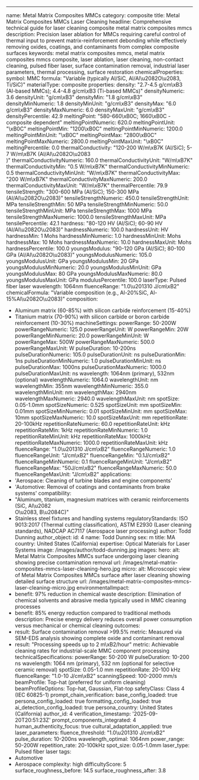 ---
name: Metal Matrix Composites MMCs
category: composite
title: Metal Matrix Composites MMCs Laser Cleaning
headline: Comprehensive technical guide for laser cleaning composite metal matrix
  composites mmcs
description: Precision laser ablation for MMCs requiring careful control of thermal
  input to prevent matrix-reinforcement debonding while effectively removing oxides,
  coatings, and contaminants from complex composite surfaces
keywords: metal matrix composites mmcs, metal matrix composites mmcs composite, laser
  ablation, laser cleaning, non-contact cleaning, pulsed fiber laser, surface contamination
  removal, industrial laser parameters, thermal processing, surface restoration
chemicalProperties:
  symbol: MMC
  formula: "Variable (typically Al/SiC, Al/Al\u2082O\u2083, Ti/SiC)"
  materialType: composite
properties:
  density: "2.7-4.5 g/cm\xB3 (Al-based MMCs); 4.4-4.8 g/cm\xB3 (Ti-based MMCs)"
  densityNumeric: 3.6
  densityUnit: "g/cm\xB3"
  densityMin: "1.8 g/cm\xB3"
  densityMinNumeric: 1.8
  densityMinUnit: "g/cm\xB3"
  densityMax: "6.0 g/cm\xB3"
  densityMaxNumeric: 6.0
  densityMaxUnit: "g/cm\xB3"
  densityPercentile: 42.9
  meltingPoint: "580-660\xB0C; 1660\xB0C - composite dependent"
  meltingPointNumeric: 620.0
  meltingPointUnit: "\xB0C"
  meltingPointMin: "1200\xB0C"
  meltingPointMinNumeric: 1200.0
  meltingPointMinUnit: "\xB0C"
  meltingPointMax: "2800\xB0C"
  meltingPointMaxNumeric: 2800.0
  meltingPointMaxUnit: "\xB0C"
  meltingPercentile: 0.0
  thermalConductivity: "120-200 W/m\xB7K (Al/SiC); 5-7 W/m\xB7K (Al/Al\u2082O\u2083\
    )"
  thermalConductivityNumeric: 160.0
  thermalConductivityUnit: "W/m\xB7K"
  thermalConductivityMin: "0.5 W/m\xB7K"
  thermalConductivityMinNumeric: 0.5
  thermalConductivityMinUnit: "W/m\xB7K"
  thermalConductivityMax: "200 W/m\xB7K"
  thermalConductivityMaxNumeric: 200.0
  thermalConductivityMaxUnit: "W/m\xB7K"
  thermalPercentile: 79.9
  tensileStrength: "300-600 MPa (Al/SiC); 150-300 MPa (Al/Al\u2082O\u2083)"
  tensileStrengthNumeric: 450.0
  tensileStrengthUnit: MPa
  tensileStrengthMin: 50 MPa
  tensileStrengthMinNumeric: 50.0
  tensileStrengthMinUnit: MPa
  tensileStrengthMax: 1000 MPa
  tensileStrengthMaxNumeric: 1000.0
  tensileStrengthMaxUnit: MPa
  tensilePercentile: 42.1
  hardness: "80-120 HV (Al/SiC); 60-90 HV (Al/Al\u2082O\u2083)"
  hardnessNumeric: 100.0
  hardnessUnit: HV
  hardnessMin: 1 Mohs
  hardnessMinNumeric: 1.0
  hardnessMinUnit: Mohs
  hardnessMax: 10 Mohs
  hardnessMaxNumeric: 10.0
  hardnessMaxUnit: Mohs
  hardnessPercentile: 100.0
  youngsModulus: "90-120 GPa (Al/SiC); 80-100 GPa (Al/Al\u2082O\u2083)"
  youngsModulusNumeric: 105.0
  youngsModulusUnit: GPa
  youngsModulusMin: 20 GPa
  youngsModulusMinNumeric: 20.0
  youngsModulusMinUnit: GPa
  youngsModulusMax: 80 GPa
  youngsModulusMaxNumeric: 80.0
  youngsModulusMaxUnit: GPa
  modulusPercentile: 100.0
  laserType: Pulsed fiber laser
  wavelength: 1064nm
  fluenceRange: "1.0\u201310 J/cm\xB2"
  chemicalFormula: "Variable composition (e.g., Al-20%SiC, Al-15%Al\u2082O\u2083)"
composition:
- Aluminum matrix (60-85%) with silicon carbide reinforcement (15-40%)
- Titanium matrix (70-90%) with silicon carbide or boron carbide reinforcement (10-30%)
machineSettings:
  powerRange: 50-200W
  powerRangeNumeric: 125.0
  powerRangeUnit: W
  powerRangeMin: 20W
  powerRangeMinNumeric: 20.0
  powerRangeMinUnit: W
  powerRangeMax: 500W
  powerRangeMaxNumeric: 500.0
  powerRangeMaxUnit: W
  pulseDuration: 10-200ns
  pulseDurationNumeric: 105.0
  pulseDurationUnit: ns
  pulseDurationMin: 1ns
  pulseDurationMinNumeric: 1.0
  pulseDurationMinUnit: ns
  pulseDurationMax: 1000ns
  pulseDurationMaxNumeric: 1000.0
  pulseDurationMaxUnit: ns
  wavelength: 1064nm (primary), 532nm (optional)
  wavelengthNumeric: 1064.0
  wavelengthUnit: nm
  wavelengthMin: 355nm
  wavelengthMinNumeric: 355.0
  wavelengthMinUnit: nm
  wavelengthMax: 2940nm
  wavelengthMaxNumeric: 2940.0
  wavelengthMaxUnit: nm
  spotSize: 0.05-1.0mm
  spotSizeNumeric: 0.525
  spotSizeUnit: mm
  spotSizeMin: 0.01mm
  spotSizeMinNumeric: 0.01
  spotSizeMinUnit: mm
  spotSizeMax: 10mm
  spotSizeMaxNumeric: 10.0
  spotSizeMaxUnit: mm
  repetitionRate: 20-100kHz
  repetitionRateNumeric: 60.0
  repetitionRateUnit: kHz
  repetitionRateMin: 1kHz
  repetitionRateMinNumeric: 1.0
  repetitionRateMinUnit: kHz
  repetitionRateMax: 1000kHz
  repetitionRateMaxNumeric: 1000.0
  repetitionRateMaxUnit: kHz
  fluenceRange: "1.0\u201310 J/cm\xB2"
  fluenceRangeNumeric: 1.0
  fluenceRangeUnit: "J/cm\xB2"
  fluenceRangeMin: "0.1J/cm\xB2"
  fluenceRangeMinNumeric: 0.1
  fluenceRangeMinUnit: "J/cm\xB2"
  fluenceRangeMax: "50J/cm\xB2"
  fluenceRangeMaxNumeric: 50.0
  fluenceRangeMaxUnit: "J/cm\xB2"
applications:
- 'Aerospace: Cleaning of turbine blades and engine components'
- 'Automotive: Removal of coatings and contaminants from brake systems'
compatibility:
- "Aluminum, titanium, magnesium matrices with ceramic reinforcements (SiC, Al\u2082\
  O\u2083, B\u2084C)"
- Stainless steel fixtures and handling systems
regulatoryStandards: ISO 9013:2017 (Thermal cutting classification), ASTM E2930 (Laser
  cleaning standards), NADCAP AC7117 (Aerospace laser processing)
author: Todd Dunning
author_object:
  id: 4
  name: Todd Dunning
  sex: m
  title: MA
  country: United States (California)
  expertise: Optical Materials for Laser Systems
  image: /images/author/todd-dunning.jpg
images:
  hero:
    alt: Metal Matrix Composites MMCs surface undergoing laser cleaning showing precise
      contamination removal
    url: /images/metal-matrix-composites-mmcs-laser-cleaning-hero.jpg
  micro:
    alt: Microscopic view of Metal Matrix Composites MMCs surface after laser cleaning
      showing detailed surface structure
    url: /images/metal-matrix-composites-mmcs-laser-cleaning-micro.jpg
environmentalImpact:
- benefit: 97% reduction in chemical waste
  description: Elimination of chemical solvents and abrasive media typically used
    in MMC cleaning processes
- benefit: 85% energy reduction compared to traditional methods
  description: Precise energy delivery reduces overall power consumption versus mechanical
    or chemical cleaning
outcomes:
- result: Surface contamination removal >99.5%
  metric: Measured via SEM-EDS analysis showing complete oxide and contaminant removal
- result: "Processing speeds up to 2 m\xB2/hour"
  metric: Achievable cleaning rates for industrial-scale MMC component processing
technicalSpecifications:
  powerRange: 50-200 W
  pulseDuration: 10-200 ns
  wavelength: 1064 nm (primary), 532 nm (optional for selective ceramic removal)
  spotSize: 0.05-1.0 mm
  repetitionRate: 20-100 kHz
  fluenceRange: "1.0-10 J/cm\xB2"
  scanningSpeed: 100-2000 mm/s
  beamProfile: Top-hat (preferred for uniform cleaning)
  beamProfileOptions: Top-hat, Gaussian, Flat-top
  safetyClass: Class 4 (IEC 60825-1)
prompt_chain_verification:
  base_config_loaded: true
  persona_config_loaded: true
  formatting_config_loaded: true
  ai_detection_config_loaded: true
  persona_country: United States (California)
  author_id: 4
  verification_timestamp: '2025-09-20T20:51:23Z'
  prompt_components_integrated: 4
  human_authenticity_focus: true
  cultural_adaptation_applied: true
laser_parameters:
  fluence_threshold: "1.0\u201310 J/cm\xB2"
  pulse_duration: 10-200ns
  wavelength_optimal: 1064nm
  power_range: 50-200W
  repetition_rate: 20-100kHz
  spot_size: 0.05-1.0mm
  laser_type: Pulsed fiber laser
tags:
- Automotive
- Aerospace
complexity: high
difficultyScore: 5
surface_roughness_before: 14.5
surface_roughness_after: 3.8
